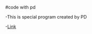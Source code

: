 #code with pd

-This is special program created by PD

-[Link]("https://github.com/zeroprojecthub")
